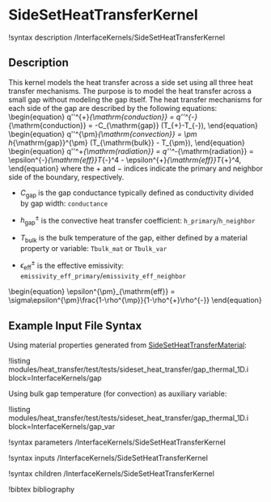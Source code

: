 # SideSetHeatTransferKernel

!syntax description /InterfaceKernels/SideSetHeatTransferKernel

## Description

This kernel models the heat transfer across a side set using all three heat transfer mechanisms. The purpose is to model the heat transfer across a small gap without modeling the gap itself. The heat transfer mechanisms for each side of the gap are described by the following equations:
\begin{equation}
  q''^{+}_{\mathrm{conduction}} = q''^{-}_{\mathrm{conduction}} = -C_{\mathrm{gap}} (T_{+}-T_{-}),
\end{equation}
\begin{equation}
  q''^{\pm}_{\mathrm{convection}} = \pm h_{\mathrm{gap}}^{\pm} (T_{\mathrm{bulk}} - T_{\pm}),
\end{equation}
\begin{equation}
  q''^+_{\mathrm{radiation}} = q''^-_{\mathrm{radiation}} = \epsilon^{-}_{\mathrm{eff}}T_{-}^4 -  \epsilon^{+}_{\mathrm{eff}}T_{+}^4,
\end{equation}
where the $+$ and $-$ indices indicate the primary and neighbor side of the boundary, respectively.

 - $C_{\mathrm{gap}}$ is the gap conductance typically defined as conductivity divided by gap width: `conductance`

 - $h_{\mathrm{gap}}^{\pm}$ is the convective heat transfer coefficient: `h_primary`/`h_neighbor`

 - $T_{\mathrm{bulk}}$ is the bulk temperature of the gap, either defined by a material property or variable: `Tbulk_mat` or `Tbulk_var`

 - $\epsilon^{\pm}_{\mathrm{eff}}$ is the effective emissivity: `emissivity_eff_primary`/`emissivity_eff_neighbor`

\begin{equation}
  \epsilon^{\pm}_{\mathrm{eff}} = \sigma\epsilon^{\pm}\frac{1-\rho^{\mp}}{1-\rho^{+}\rho^{-}}
\end{equation}

## Example Input File Syntax

Using material properties generated from [SideSetHeatTransferMaterial](SideSetHeatTransferMaterial.md):

!listing modules/heat_transfer/test/tests/sideset_heat_transfer/gap_thermal_1D.i block=InterfaceKernels/gap

Using bulk gap temperature (for convection) as auxiliary variable:

!listing modules/heat_transfer/test/tests/sideset_heat_transfer/gap_thermal_1D.i block=InterfaceKernels/gap_var

!syntax parameters /InterfaceKernels/SideSetHeatTransferKernel

!syntax inputs /InterfaceKernels/SideSetHeatTransferKernel

!syntax children /InterfaceKernels/SideSetHeatTransferKernel

!bibtex bibliography
